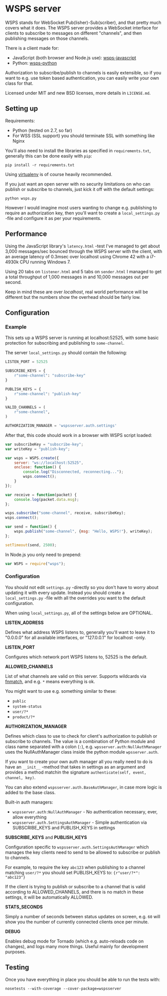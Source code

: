 # WSPS server

WSPS stands for WebSocket Pub(lisher)-Sub(scriber), and that pretty much covers what it does. The WSPS server provides a WebSocket interface for clients to subscribe to messages on different "channels", and then publishing messages on those channels.

There is a client made for:

 * JavaScript (both browser and Node.js use): [wsps-javascript](https://github.com/lietu/wsps-javascript)
 * Python: [wsps-python](https://github.com/lietu/wsps-python)

Authorization to subscribe/publish to channels is easily extensible, so if you
want to e.g. use token based authentication, you can easily write your own 
class for that.

Licensed under MIT and new BSD licenses, more details in `LICENSE.md`.


## Setting up

Requirements:

 * Python (tested on 2.7, so far)
 * For WSS (SSL support) you should terminate SSL with something like Nginx

You'll also need to install the libraries as specified in `requirements.txt`, generally this can be done easily with `pip`:
```
pip install -r requirements.txt
```

Using [virtualenv](https://virtualenv.pypa.io/en/latest/) is of course heavily recommended.

If you just want an open server with no security limitations on who can publish or subscribe to channels, just kick it off with the default settings:
```
python wsps.py
```

However I would imagine most users wanting to change e.g. publishing to require an authorization key, then you'll want to create a `local_settings.py` -file and configure it as per your requirements.

## Performance

Using the JavaScript library's `latency.html` -test I've managed to get about 3,000 messages/sec bounced through the WSPS server with the client, with an average latency of 0.3msec over localhost using Chrome 42 with a i7-4930k CPU running Windows 7.

Using 20 tabs on `listener.html` and 5 tabs on `sender.html` I managed to get a total throughput of 1,000 messages in and 10,000 messages out per second.

Keep in mind these are over *localhost*, real world performance will be different but the numbers show the overhead should be fairly low.

## Configuration

### Example

This sets up a WSPS server is running at localhost:52525, with some basic protection for subscribing and publishing to `some-channel`.

The server `local_settings.py` should contain the following:

```python
LISTEN_PORT = 52525

SUBSCRIBE_KEYS = {
    r"some-channel": "subscribe-key"
}

PUBLISH_KEYS = {
    r"some-channel": "publish-key"
}

VALID_CHANNELS = (
    r"some-channel",
)

AUTHORIZATION_MANAGER = 'wspsserver.auth.settings'
```

After that, this code should work in a browser with WSPS script loaded:
```javascript
var subscribeKey = "subscribe-key";
var writeKey = "publish-key";

var wsps = WSPS.create({
    server: "ws://localhost:52525",
    onclose: function() {
        console.log("Disconnected, reconnecting...");
        wsps.connect();
    }
});

var receive = function(packet) {
    console.log(packet.data.msg);
};

wsps.subscribe("some-channel", receive, subscribeKey);
wsps.connect();

var send = function() {
    wsps.publish("some-channel", {msg: "Hello, WSPS!"}, writeKey);
};

setTimeout(send, 2500);
```

In Node.js you only need to prepend:
```javascript
var WSPS = require("wsps");
```


### Configuration

You should not edit `settings.py` -directly so you don't have to worry about
updating it with every update. Instead you should create a `local_settings.py`
-file with all the overrides you want to the default configuration.

When using `local_settings.py`, all of the settings below are OPTIONAL.


**LISTEN_ADDRESS**

Defines what address WSPS listens to, generally you'll want to leave it to
"0.0.0.0" for all available interfaces, or "127.0.0.1" for localhost -only.


**LISTEN_PORT**

Configures which network port WSPS listens to, 52525 is the default.


**ALLOWED_CHANNELS**

List of what channels are valid on this server. Supports wildcards via
[fnmatch](https://docs.python.org/2/library/fnmatch.html), and e.g. `*` means
everything is ok.

You might want to use e.g. something similar to these:

 * `public`
 * `system-status`
 * `user/?*`
 * `product/?*`


**AUTHORIZATION_MANAGER**

Defines which class to use to check for client's authorization to publish or
subscribe to channels. The value is a combination of Python module and class
name separated with a colon (`:`), e.g. `wpsserver.auth:NullAuthManager` uses
the NullAuthManager class inside the python module `wpsserver.auth`.

If you want to create your own auth manager all you really need to do is have
an `__init__` -method that takes in settings as an argument and provides a
method matchin the signature `authenticate(self, event, channel, key)`.
 
You can also extend `wspsserver.auth.BaseAuthManager`, in case more logic is
added to the base class.

Built-in auth managers:

 * `wspsserver.auth:NullAuthManager` - No authentication necessary, ever,
    allow everything
 * `wspsserver.auth.SettingsAuthManager` - Simple authentication via
    SUBSCRIBE_KEYS and PUBLISH_KEYS in settings
    

**SUBSCRIBE_KEYS** and **PUBLISH_KEYS**

Configuration specific to `wspsserver.auth.SettingsAuthManager` which manages
the key clients need to send to be allowed to subscribe or publish to channels.

For example, to require the key `abc123` when publishing to a channel matching
`user/?*` you should set PUBLISH_KEYS to: `{r"user/?*": "abc123"}` 

If the client is trying to publish or subscribe to a channel that is valid
according to ALLOWED_CHANNELS, and there is no match in these settings, it
will be automatically ALLOWED.


**STATS_SECONDS**

Simply a number of seconds between status updates on screen, e.g. `60` will
show you the number of currently connected clients once per minute.


**DEBUG**

Enables debug mode for Tornado (which e.g. auto-reloads code on changes), and
logs many more things. Useful mainly for development purposes.


## Testing

Once you have everything in place you should be able to run the tests with:
```
nosetests --with-coverage --cover-package=wspsserver
```
